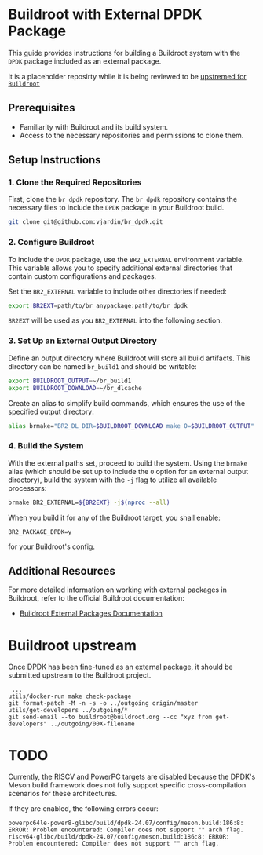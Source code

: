 # Buildroot with External DPDK Package

This guide provides instructions for building a Buildroot system with the `DPDK` package included as an external package.

It is a placeholder reposirty while it is being reviewed to be [upstremed for `Buildroot`](https://patchwork.ozlabs.org/project/buildroot/patch/20240828102106.55640-2-vjardin@free.fr/)

## Prerequisites

- Familiarity with Buildroot and its build system.
- Access to the necessary repositories and permissions to clone them.

## Setup Instructions

### 1. Clone the Required Repositories

First, clone the `br_dpdk` repository. The `br_dpdk` repository contains the
necessary files to include the `DPDK` package in your Buildroot build.

```bash
git clone git@github.com:vjardin/br_dpdk.git
```

### 2. Configure Buildroot

To include the `DPDK` package, use the `BR2_EXTERNAL` environment variable. This variable allows you
to specify additional external directories that contain custom configurations and packages.

Set the `BR2_EXTERNAL` variable to include other directories if needed:

```bash
export BR2EXT=path/to/br_anypackage:path/to/br_dpdk
```

`BR2EXT` will be used as you `BR2_EXTERNAL` into the following section.

### 3. Set Up an External Output Directory

Define an output directory where Buildroot will store all build artifacts. This directory can be named `br_build1` and should
be writable:

```bash
export BUILDROOT_OUTPUT=~/br_build1
export BUILDROOT_DOWNLOAD=~/br_dlcache
```

Create an alias to simplify build commands, which ensures the use of the specified output directory:

```bash
alias brmake="BR2_DL_DIR=$BUILDROOT_DOWNLOAD make O=$BUILDROOT_OUTPUT"
```

### 4. Build the System

With the external paths set, proceed to build the system. Using the `brmake` alias (which
should be set up to include the `O` option for an external output directory), build the
system with the `-j` flag to utilize all available processors:

```bash
brmake BR2_EXTERNAL=${BR2EXT} -j$(nproc --all)
```

When you build it for any of the Buildroot target, you shall enable:
```
BR2_PACKAGE_DPDK=y
```
for your Buildroot's config.

## Additional Resources

For more detailed information on working with external packages in Buildroot, refer to the official Buildroot documentation:

- [Buildroot External Packages Documentation](https://buildroot.org/downloads/manual/manual.html#outside-br-custom)

# Buildroot upstream

Once DPDK has been fine-tuned as an external package, it should be submitted
upstream to the Buildroot project.

```
 ...
utils/docker-run make check-package
git format-patch -M -n -s -o ../outgoing origin/master
utils/get-developers ../outgoing/*
git send-email --to buildroot@buildroot.org --cc "xyz from get-developers" ../outgoing/00X-filename
```

# TODO

Currently, the RISCV and PowerPC targets are disabled because the DPDK's Meson build framework does
not fully support specific cross-compilation scenarios for these architectures.

If they are enabled, the following errors occur:
```
powerpc64le-power8-glibc/build/dpdk-24.07/config/meson.build:186:8: ERROR: Problem encountered: Compiler does not support "" arch flag.
riscv64-glibc/build/dpdk-24.07/config/meson.build:186:8: ERROR: Problem encountered: Compiler does not support "" arch flag.
```
